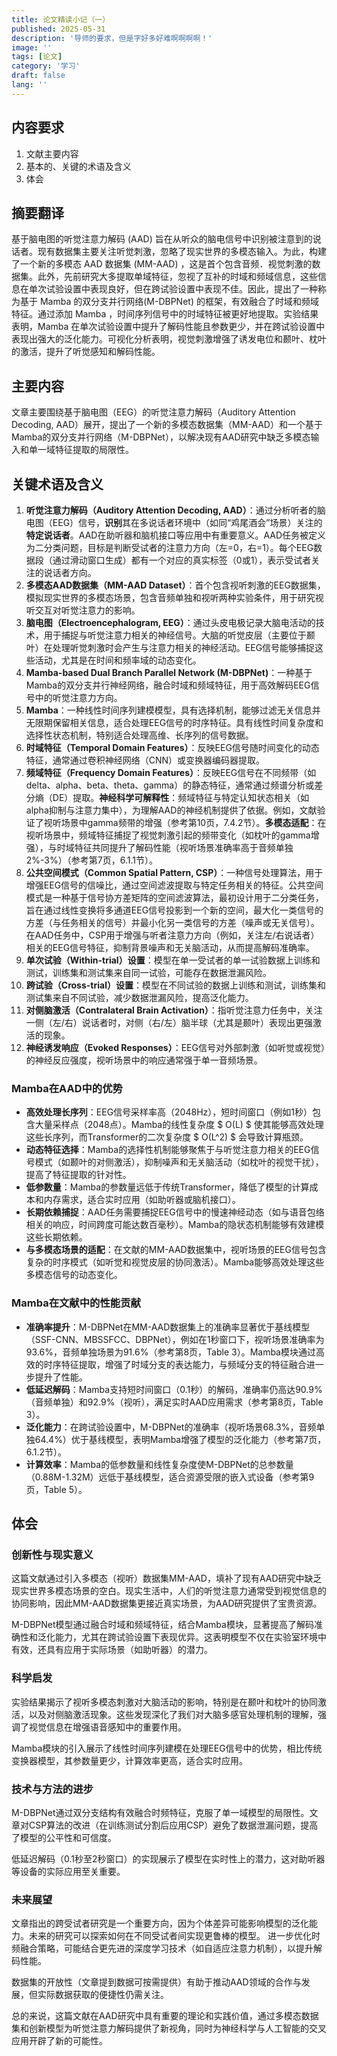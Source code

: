 ```yaml
---
title: 论文精读小记（一）
published: 2025-05-31
description: '导师的要求，但是字好多好难啊啊啊啊！'
image: ''
tags: [论文]
category: '学习'
draft: false 
lang: ''
---
```

## 内容要求

1. 文献主要内容
2. 基本的、关键的术语及含义
3. 体会

## 摘要翻译

基于脑电图的听觉注意力解码 (AAD) 旨在从听众的脑电信号中识别被注意到的说话者。现有数据集主要关注听觉刺激，忽略了现实世界的多模态输入。为此，构建了一个新的多模态 AAD 数据集 (MM-AAD) ，这是首个包含音频．视觉刺激的数据集。此外，先前研究大多提取单域特征，忽视了互补的时域和频域信息，这些信息在单次试验设置中表现良好，但在跨试验设置中表现不佳。因此，提出了一种称为基于 Mamba 的双分支并行网络(M-DBPNet) 的框架，有效融合了时域和频域特征。通过添加 Mamba ，时间序列信号中的时域特征被更好地提取。实验结果表明，Mamba 在单次试验设置中提升了解码性能且参数更少，并在跨试验设置中表现出强大的泛化能力。可视化分析表明，视觉刺激增强了诱发电位和颞叶、枕叶的激活，提升了听觉感知和解码性能。

## 主要内容

文章主要围绕基于脑电图（EEG）的听觉注意力解码（Auditory Attention Decoding, AAD）展开，提出了一个新的多模态数据集（MM-AAD）和一个基于Mamba的双分支并行网络（M-DBPNet），以解决现有AAD研究中缺乏多模态输入和单一域特征提取的局限性。

## 关键术语及含义

1. **听觉注意力解码（Auditory Attention Decoding, AAD）**：通过分析听者的脑电图（EEG）信号，**识别**其在多说话者环境中（如同“鸡尾酒会”场景）关注的**特定说话者**。AAD在助听器和脑机接口等应用中有重要意义。AAD任务被定义为二分类问题，目标是判断受试者的注意力方向（左=0，右=1）。每个EEG数据段（通过滑动窗口生成）都有一个对应的真实标签（0或1），表示受试者关注的说话者方向。
2. **多模态AAD数据集（MM-AAD Dataset）**：首个包含视听刺激的EEG数据集，模拟现实世界的多模态场景，包含音频单独和视听两种实验条件，用于研究视听交互对听觉注意力的影响。
3. **脑电图（Electroencephalogram, EEG）**：通过头皮电极记录大脑电活动的技术，用于捕捉与听觉注意力相关的神经信号。大脑的听觉皮层（主要位于颞叶）在处理听觉刺激时会产生与注意力相关的神经活动。EEG信号能够捕捉这些活动，尤其是在时间和频率域的动态变化。
4. **Mamba-based Dual Branch Parallel Network (M-DBPNet)**：一种基于Mamba的双分支并行神经网络，融合时域和频域特征，用于高效解码EEG信号中的听觉注意力方向。
5. **Mamba**：一种线性时间序列建模模型，具有选择机制，能够过滤无关信息并无限期保留相关信息，适合处理EEG信号的时序特征。具有线性时间复杂度和选择性状态机制，特别适合处理高维、长序列的信号数据。
6. **时域特征（Temporal Domain Features）**：反映EEG信号随时间变化的动态特征，通常通过卷积神经网络（CNN）或变换器编码器提取。
7. **频域特征（Frequency Domain Features）**：反映EEG信号在不同频带（如delta、alpha、beta、theta、gamma）的静态特征，通常通过频谱分析或差分熵（DE）提取。**神经科学可解释性**：频域特征与特定认知状态相关（如alpha抑制与注意力集中），为理解AAD的神经机制提供了依据。例如，文献验证了视听场景中gamma频带的增强（参考第10页，7.4.2节）。**多模态适配**：在视听场景中，频域特征捕捉了视觉刺激引起的频带变化（如枕叶的gamma增强），与时域特征共同提升了解码性能（视听场景准确率高于音频单独2%-3%）（参考第7页，6.1.1节）。
8. **公共空间模式（Common Spatial Pattern, CSP）**：一种信号处理算法，用于增强EEG信号的信噪比，通过空间滤波提取与特定任务相关的特征。公共空间模式是一种基于信号协方差矩阵的空间滤波算法，最初设计用于二分类任务，旨在通过线性变换将多通道EEG信号投影到一个新的空间，最大化一类信号的方差（与任务相关的信号）并最小化另一类信号的方差（噪声或无关信号）。在AAD任务中，CSP用于增强与听者注意力方向（例如，关注左/右说话者）相关的EEG信号特征，抑制背景噪声和无关脑活动，从而提高解码准确率。
9. **单次试验（Within-trial）设置**：模型在单一受试者的单一试验数据上训练和测试，训练集和测试集来自同一试验，可能存在数据泄漏风险。
10. **跨试验（Cross-trial）设置**：模型在不同试验的数据上训练和测试，训练集和测试集来自不同试验，减少数据泄漏风险，提高泛化能力。
11. **对侧脑激活（Contralateral Brain Activation）**：指听觉注意力任务中，关注一侧（左/右）说话者时，对侧（右/左）脑半球（尤其是颞叶）表现出更强激活的现象。
12. **神经诱发响应（Evoked Responses）**：EEG信号对外部刺激（如听觉或视觉）的神经反应强度，视听场景中的响应通常强于单一音频场景。

### Mamba在AAD中的优势

- **高效处理长序列**：EEG信号采样率高（2048Hz），短时间窗口（例如1秒）包含大量采样点（2048点）。Mamba的线性复杂度 $ O(L) $ 使其能够高效处理这些长序列，而Transformer的二次复杂度 $ O(L^2) $ 会导致计算瓶颈。
- **动态特征选择**：Mamba的选择性机制能够聚焦于与听觉注意力相关的EEG信号模式（如颞叶的对侧激活），抑制噪声和无关脑活动（如枕叶的视觉干扰），提高了特征提取的针对性。
- **低参数量**：Mamba的参数量远低于传统Transformer，降低了模型的计算成本和内存需求，适合实时应用（如助听器或脑机接口）。
- **长期依赖捕捉**：AAD任务需要捕捉EEG信号中的慢速神经动态（如与语音包络相关的响应，时间跨度可能达数百毫秒）。Mamba的隐状态机制能够有效建模这些长期依赖。
- **与多模态场景的适配**：在文献的MM-AAD数据集中，视听场景的EEG信号包含复杂的时序模式（如听觉和视觉皮层的协同激活）。Mamba能够高效处理这些多模态信号的动态变化。

### Mamba在文献中的性能贡献

- **准确率提升**：M-DBPNet在MM-AAD数据集上的准确率显著优于基线模型（SSF-CNN、MBSSFCC、DBPNet），例如在1秒窗口下，视听场景准确率为93.6%，音频单独场景为91.6%（参考第8页，Table 3）。Mamba模块通过高效的时序特征提取，增强了时域分支的表达能力，与频域分支的特征融合进一步提升了性能。
- **低延迟解码**：Mamba支持短时间窗口（0.1秒）的解码，准确率仍高达90.9%（音频单独）和92.9%（视听），满足实时AAD应用需求（参考第8页，Table 3）。
- **泛化能力**：在跨试验设置中，M-DBPNet的准确率（视听场景68.3%，音频单独64.4%）优于基线模型，表明Mamba增强了模型的泛化能力（参考第7页，6.1.2节）。
- **计算效率**：Mamba的低参数量和线性复杂度使M-DBPNet的总参数量（0.88M-1.32M）远低于基线模型，适合资源受限的嵌入式设备（参考第9页，Table 5）。

## 体会

### 创新性与现实意义

这篇文献通过引入多模态（视听）数据集MM-AAD，填补了现有AAD研究中缺乏现实世界多模态场景的空白。现实生活中，人们的听觉注意力通常受到视觉信息的协同影响，因此MM-AAD数据集更接近真实场景，为AAD研究提供了宝贵资源。

M-DBPNet模型通过融合时域和频域特征，结合Mamba模块，显著提高了解码准确性和泛化能力，尤其在跨试验设置下表现优异。这表明模型不仅在实验室环境中有效，还具有应用于实际场景（如助听器）的潜力。

### 科学启发

实验结果揭示了视听多模态刺激对大脑活动的影响，特别是在颞叶和枕叶的协同激活，以及对侧脑激活现象。这些发现深化了我们对大脑多感官处理机制的理解，强调了视觉信息在增强语音感知中的重要作用。

Mamba模块的引入展示了线性时间序列建模在处理EEG信号中的优势，相比传统变换器模型，其参数量更少，计算效率更高，适合实时应用。

### 技术与方法的进步

M-DBPNet通过双分支结构有效融合时频特征，克服了单一域模型的局限性。文章对CSP算法的改进（在训练测试分割后应用CSP）避免了数据泄漏问题，提高了模型的公平性和可信度。

低延迟解码（0.1秒至2秒窗口）的实现展示了模型在实时性上的潜力，这对助听器等设备的实际应用至关重要。

### 未来展望

文章指出的跨受试者研究是一个重要方向，因为个体差异可能影响模型的泛化能力。未来的研究可以探索如何在不同受试者间实现更鲁棒的模型。
进一步优化时频融合策略，可能结合更先进的深度学习技术（如自适应注意力机制），以提升解码性能。

数据集的开放性（文章提到数据可按需提供）有助于推动AAD领域的合作与发展，但实际数据获取的便捷性仍需关注。

总的来说，这篇文献在AAD研究中具有重要的理论和实践价值，通过多模态数据集和创新模型为听觉注意力解码提供了新视角，同时为神经科学与人工智能的交叉应用开辟了新的可能性。
